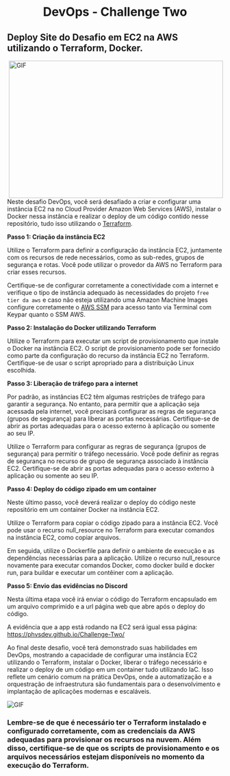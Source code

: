 <p align="center">
  <h1 align="center">DevOps - Challenge Two</h1>
</p>

## Deploy Site do Desafio em EC2 na AWS utilizando o Terraform, Docker. 

  <img align="right" alt="GIF" src="https://github.com/abhisheknaiidu/abhisheknaiidu/blob/master/code.gif?raw=true" width="500" height="320" />

Neste desafio DevOps, você será desafiado a criar e configurar uma instância EC2 na no Cloud Provider Amazon Web Services (AWS), instalar o Docker nessa instância e realizar o deploy de um código contido nesse repositório, tudo isso utilizando o [Terraform](https://www.terraform.io/).

**Passo 1: Criação da instância EC2**

Utilize o Terraform para definir a configuração da instância EC2, juntamente com os recursos de rede necessários, como as sub-redes, grupos de segurança e rotas. Você pode utilizar o provedor da AWS no Terraform para criar esses recursos. 

Certifique-se de configurar corretamente a conectividade com a internet e verifique o tipo de instância adequado às necessidades do projeto `free tier da aws` e caso não esteja utilizando uma Amazon Machine Images configure corretamente o [AWS SSM](https://docs.aws.amazon.com/pt_br/systems-manager/latest/userguide/sysman-manual-agent-install.html) para acesso tanto via Terminal com Keypar quanto o SSM AWS. 

**Passo 2: Instalação do Docker utilizando Terraform**

Utilize o Terraform para executar um script de provisionamento que instale o Docker na instância EC2. O script de provisionamento pode ser fornecido como parte da configuração do recurso da instância EC2 no Terraform. Certifique-se de usar o script apropriado para a distribuição Linux escolhida. 

**Passo 3: Liberação de tráfego para a internet**

Por padrão, as instâncias EC2 têm algumas restrições de tráfego para garantir a segurança. No entanto, para permitir que a aplicação seja acessada pela internet, você precisará configurar as regras de segurança (grupos de segurança) para liberar as portas necessárias. Certifique-se de abrir as portas adequadas para o acesso externo à aplicação ou somente ao seu IP.

Utilize o Terraform para configurar as regras de segurança (grupos de segurança) para permitir o tráfego necessário. Você pode definir as regras de segurança no recurso de grupo de segurança associado à instância EC2. Certifique-se de abrir as portas adequadas para o acesso externo à aplicação ou somente ao seu IP.

**Passo 4: Deploy do código zipado em um container**

Neste último passo, você deverá realizar o deploy do código neste repositório em um container Docker na instância EC2. 

Utilize o Terraform para copiar o código zipado para a instância EC2. Você pode usar o recurso null_resource no Terraform para executar comandos na instância EC2, como copiar arquivos. 

Em seguida, utilize o Dockerfile para definir o ambiente de execução e as dependências necessárias para a aplicação. Utilize o recurso null_resource novamente para executar comandos Docker, como docker build e docker run, para buildar e executar um contêiner com a aplicação.



**Passo 5: Envio das evidências no Discord**

Nesta última etapa você irá enviar o código do Terraform encapsulado em um arquivo comprimido e a url página web que abre após o deploy do código.

A evidência que a app está rodando na EC2 será igual essa página: https://phvsdev.github.io/Challenge-Two/


Ao final deste desafio, você terá demonstrado suas habilidades em DevOps, mostrando a capacidade de configurar uma instância EC2 utilizando o Terraform, instalar o Docker, liberar o tráfego necessário e realizar o deploy de um código em um container tudo utilizando IaC. Isso reflete um cenário comum na prática DevOps, onde a automatização e a orquestração de infraestrutura são fundamentais para o desenvolvimento e implantação de aplicações modernas e escaláveis.

  <img align="center" alt="GIF" src="https://www.datocms-assets.com/2885/1620155439-blog-library-product-terraform-aws-logomarks.jpg"/>

<p></p>

### Lembre-se de que é necessário ter o Terraform instalado e configurado corretamente, com as credenciais da AWS adequadas para provisionar os recursos na nuvem. Além disso, certifique-se de que os scripts de provisionamento e os arquivos necessários estejam disponíveis no momento da execução do Terraform.
